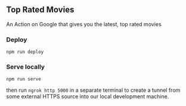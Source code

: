 ## Top Rated Movies
An Action on Google that gives you the latest, top rated movies

### Deploy
`npm run deploy`

### Serve locally
`npm run serve`

then run `ngrok http 5000` in a separate terminal to create a tunnel from some external HTTPS source into our local development machine.
